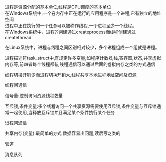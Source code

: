 <br>进程是资源分配的基本单位,线程是CPU调度的基本单位
<br>在Windows系统中,一个在内存中正在运行的应用程序是一个进程,它有独立的地址空间
<br>进程中正在执行的一个任务可以被称作线程,一个进程至少一个线程。
<br>在Windows系统中，进程的创建通过createprocess而线程创建通过createthread

在Linux系统中，进程与线程之间区别相对较少，多个进程组成一个组就是进程。

进程描述符task_struct中,有规定许多变量,如程序计数器,栈,寄存器,状态,共享虚拟内存等,前四者每个线程都有,线程通信可以通过后面的虚拟内存之类的方式通信

线程切换开销少而进程切换开销大,线程共享本地进程地址空间及资源

线程间通信

信号量:控制访问资源线程数量



互斥锁,条件变量:多个线程访问一个共享资源需要使用互斥锁,条件变量与互斥锁通常一起使用,当释放互斥锁并且满足某个条件执行某个任务

进程间通信

共享内存(变量):最简单的方式,数据容易出问题,读后写之类的

管道

消息队列